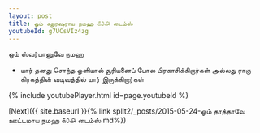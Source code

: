 ```yaml
---
layout: post
title: ஓம் சதுரஷராய நமஹ ௧௦௮ டைம்ஸ்
youtubeId: g7UCsVIz4zg
---
```

 
 
 ஓம் ஸ்வர்பானுவே நமஹ  
 
 -  யார் தனது சொந்த ஒளியால் சூரியனைப் போல பிரகாசிக்கிறார்கள் அல்லது ராகு கிரகத்தின் வடிவத்தில் யார் இருக்கிறார்கள் 
 
  
 
  
 
 
 
 
 
 


{% include youtubePlayer.html id=page.youtubeId %}
 
[Next]({{ site.baseurl }}{% link  split2/_posts/2015-05-24-ஓம் தாத்தாவே ஊட்டமாய நமஹ ௧௦௮ டைம்ஸ்.md%})
 
